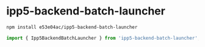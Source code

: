 # ipp5-backend-batch-launcher

~~~~~ sh
npm install e53e04ac/ipp5-backend-batch-launcher
~~~~~

~~~~~ mjs
import { Ipp5BackendBatchLauncher } from 'ipp5-backend-batch-launcher';
~~~~~
